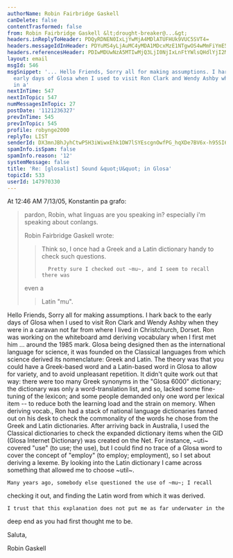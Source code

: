 ```yaml
---
authorName: Robin Fairbridge Gaskell
canDelete: false
contentTrasformed: false
from: Robin Fairbridge Gaskell &lt;drought-breaker@...&gt;
headers.inReplyToHeader: PDQyRDNEN0IxLjYwMjA4MDlATUFHUk9VUC5SVT4=
headers.messageIdInHeader: PDYuMS4yLjAuMC4yMDA1MDcxMzE1NTgwOS4wMmFiYmE5MEBwby5wYWNpZmljLm5ldC5hdT4=
headers.referencesHeader: PDIwMDUwNzA5MTIwMjQ3LjI0NjIxLnFtYWlsQHdlYjI2MzA1Lm1haWwudWtsLnlhaG9vLmNvbT4gPDYuMS4yLjAuMC4yMDA1MDcxMjIxMDUxMS4wMmFhODllMEBwby5wYWNpZmljLm5ldC5hdT4gPDQyRDNEN0IxLjYwMjA4MDlATUFHUk9VUC5SVT4=
layout: email
msgId: 546
msgSnippet: '... Hello Friends, Sorry all for making assumptions. I hark back to the
  early days of Glosa when I used to visit Ron Clark and Wendy Ashby when they were
  in a'
nextInTime: 547
nextInTopic: 547
numMessagesInTopic: 27
postDate: '1121236327'
prevInTime: 545
prevInTopic: 545
profile: robynge2000
replyTo: LIST
senderId: DX3mnJBhJyhCtwP5H3iWiwxEhk1DW7lSYEscgnOwfPG_hqXDe7BV6x-h95SI66uvodblJwEp81btQCcBKXRYY0D0YpMNPg3I5fiCcBpFibMkLmJCeFXHUKy9DKV9RP6j
spamInfo.isSpam: false
spamInfo.reason: '12'
systemMessage: false
title: 'Re: [glosalist] Sound &quot;U&quot; in Glosa'
topicId: 533
userId: 147970330
---
```


At 12:46 AM 7/13/05, Konstantin pa grafo:
>pardon, Robin, what linguas are you speaking in? especially i'm speaking 
>about
>conlangs.
>
>Robin Fairbridge Gaskell wrote:
> > Think so,
> >       I once had a Greek and a Latin dictionary handy to check such 
> questions.
> >
> >       Pretty sure I checked out ~mu~, and I seem to recall there was 
> even a
> > Latin "mu".
> >

Hello Friends,
    Sorry all for making assumptions.
    I hark back to the early days of Glosa when I used to visit Ron Clark 
and Wendy Ashby when they were in a caravan not far from where I lived in 
Christchurch, Dorset.
    Ron was working on the whiteboard amd deriving vocabulary when I first 
met him ... around the 1985 mark.  Glosa being designed then as the 
international language for science, it was founded on the Classical 
languages from which science derived its nomenclature: Greek and Latin.
    The theory was that you could have a Greek-based word and a Latin-based 
word in Glosa to allow for variety, and to avoid unpleasant repetition.  It 
didn't quite work out that way: there were too many Greek synonyms in the 
"Glosa 6000" dictionary; the dictionary was only a word-translation list, 
and so, lacked some fine-tuning of the lexicon; and some people demanded 
only one word per lexical item -- to reduce both the learning load and the 
strain on memory.
    When deriving vocab., Ron had a stack of national language dictionaries 
fanned out on his desk to check the commonality of the words he chose from 
the Greek and Latin dictionaries.
    After arriving back in Australia, I used the Classical dictionaries to 
check the expanded dictionary items when the GID (Glosa Internet 
Dictionary) was created on the Net.  For instance, ~uti~ covered "use" (to 
use; the use), but I could find no trace of a Glosa word to cover the 
concept of "employ" (to employ; employment), so I set about deriving a 
lexeme.  By looking into the Latin dictionary I came across something that 
allowed me to choose ~util~.

    Many years ago, somebody else questioned the use of ~mu~; I recall 
checking it out, and finding the Latin word from which it was derived.

    I trust that this explanation does not put me as far underwater in the 
deep end as you had first thought me to be.

Saluta,

Robin Gaskell 


